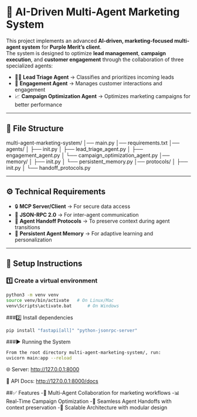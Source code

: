 # 🤖 AI-Driven Multi-Agent Marketing System  

This project implements an advanced **AI-driven, marketing-focused multi-agent system** for **Purple Merit’s client**.  
The system is designed to optimize **lead management**, **campaign execution**, and **customer engagement** through the collaboration of three specialized agents:  

- 🧑‍💼 **Lead Triage Agent** → Classifies and prioritizes incoming leads  
- 💬 **Engagement Agent** → Manages customer interactions and engagement  
- 📈 **Campaign Optimization Agent** → Optimizes marketing campaigns for better performance  

---

## 📂 File Structure  

multi-agent-marketing-system/
│── main.py
│── requirements.txt
│── agents/
│ ├── init.py
│ ├── lead_triage_agent.py
│ ├── engagement_agent.py
│ └── campaign_optimization_agent.py
│── memory/
│ ├── init.py
│ └── persistent_memory.py
│── protocols/
│ ├── init.py
│ └── handoff_protocols.py

---

## ⚙️ Technical Requirements  

- 🔒 **MCP Server/Client** → For secure data access  
- 🔗 **JSON-RPC 2.0** → For inter-agent communication  
- 📝 **Agent Handoff Protocols** → To preserve context during agent transitions  
- 🧠 **Persistent Agent Memory** → For adaptive learning and personalization  

---

## 🚀 Setup Instructions  

### 1️⃣ Create a virtual environment  
```bash
python3 -m venv venv
source venv/bin/activate   # On Linux/Mac
venv\Scripts\activate.bat      # On Windows
```
###2️⃣ Install dependencies
```bash
pip install "fastapi[all]" "python-jsonrpc-server"
```
###▶️ Running the System
```bash
From the root directory multi-agent-marketing-system/, run:
uvicorn main:app --reload
```
🌐 Server: http://127.0.0.1:8000

📘 API Docs: http://127.0.0.1:8000/docs

##✅ Features
-🤝 Multi-Agent Collaboration for marketing workflows
-📊 Real-Time Campaign Optimization
-🔄 Seamless Agent Handoffs with context preservation
-🧩 Scalable Architecture with modular design
